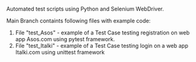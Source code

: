 Automated test scripts using Python and Selenium WebDriver.

Main Branch containts following files with example code:
1) File "test_Asos" - example of a Test Case testing registration on web app Asos.com using pytest framework.
2) File "test_Italki" - example of a Test Case testing login on a web app Italki.com using unittest framework
